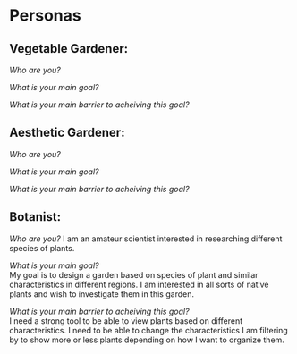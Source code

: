 # Personas
## Vegetable Gardener:
*Who are you?*  

*What is your main goal?*  

*What is your main barrier to acheiving this goal?*  

## Aesthetic Gardener:
*Who are you?*  

*What is your main goal?*  

*What is your main barrier to acheiving this goal?*  
## Botanist:
*Who are you?*
I am an amateur scientist interested in researching different species of plants.

*What is your main goal?*  
My goal is to design a garden based on species of plant and similar characteristics in different regions.
I am interested in all sorts of native plants and wish to investigate them in this garden.

*What is your main barrier to acheiving this goal?*  
I need a strong tool to be able to view plants based on different characteristics. I need to be able
to change the characteristics I am filtering by to show more or less plants depending on how I want
to organize them. 
